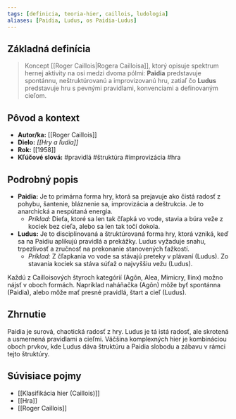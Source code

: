 ```yaml
---
tags: [definicia, teoria-hier, caillois, ludologia]
aliases: [Paidia, Ludus, os Paidia-Ludus]
---
```

## Základná definícia

> Koncept [[Roger Caillois|Rogera Cailloisa]], ktorý opisuje spektrum hernej aktivity na osi medzi dvoma pólmi: **Paidia** predstavuje spontánnu, neštruktúrovanú a improvizovanú hru, zatiaľ čo **Ludus** predstavuje hru s pevnými pravidlami, konvenciami a definovaným cieľom.

## Pôvod a kontext

* **Autor/ka:** [[Roger Caillois]]
* **Dielo:** *[[Hry a ľudia]]*
* **Rok:** [[1958]]
* **Kľúčové slová:** #pravidlá #štruktúra #improvizácia #hra

## Podrobný popis

* **Paidia:** Je to primárna forma hry, ktorá sa prejavuje ako čistá radosť z pohybu, šantenie, bláznenie sa, improvizácia a deštrukcia. Je to anarchická a nespútaná energia.
    * *Príklad:* Dieťa, ktoré sa len tak čľapká vo vode, stavia a búra veže z kociek bez cieľa, alebo sa len tak točí dokola.
* **Ludus:** Je to disciplinovaná a štruktúrovaná forma hry, ktorá vzniká, keď sa na Paidiu aplikujú pravidlá a prekážky. Ludus vyžaduje snahu, trpezlivosť a zručnosť na prekonanie stanovených ťažkostí.
    * *Príklad:* Z čľapkania vo vode sa stávajú preteky v plávaní (Ludus). Zo stavania kociek sa stáva súťaž o najvyššiu vežu (Ludus).

Každú z Cailloisových štyroch kategórií (Agôn, Alea, Mimicry, Ilinx) možno nájsť v oboch formách. Napríklad naháňačka (Agôn) môže byť spontánna (Paidia), alebo môže mať presné pravidlá, štart a cieľ (Ludus).

## Zhrnutie

Paidia je surová, chaotická radosť z hry. Ludus je tá istá radosť, ale skrotená a usmernená pravidlami a cieľmi. Väčšina komplexných hier je kombináciou oboch prvkov, kde Ludus dáva štruktúru a Paidia slobodu a zábavu v rámci tejto štruktúry.

## Súvisiace pojmy

* [[Klasifikácia hier (Caillois)]]
* [[Hra]]
* [[Roger Caillois]]